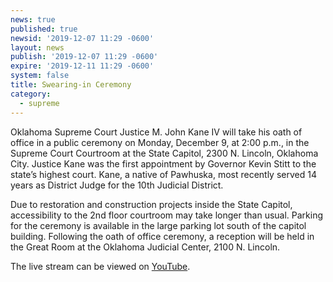```yaml
---
news: true
published: true
newsid: '2019-12-07 11:29 -0600'
layout: news
publish: '2019-12-07 11:29 -0600'
expire: '2019-12-11 11:29 -0600'
system: false
title: Swearing-in Ceremony
category:
  - supreme
---
```

Oklahoma Supreme Court Justice M. John Kane IV will take his oath of office in a public ceremony on Monday, December 9, at 2:00 p.m., in the Supreme Court Courtroom at the State Capitol, 2300 N. Lincoln, Oklahoma City. Justice Kane was the first appointment by Governor Kevin Stitt to the state’s highest court. Kane, a native of Pawhuska, most recently served 14 years as District Judge for the 10th Judicial District.  

Due to restoration and construction projects inside the State Capitol, accessibility to the 2nd floor courtroom may take longer than usual. Parking for the ceremony is available in the large parking lot south of the capitol building. Following the oath of office ceremony, a reception will be held in the Great Room at the Oklahoma Judicial Center, 2100 N. Lincoln.

The live stream can be viewed on [YouTube](https://youtu.be/1xCO70gKxvw).

